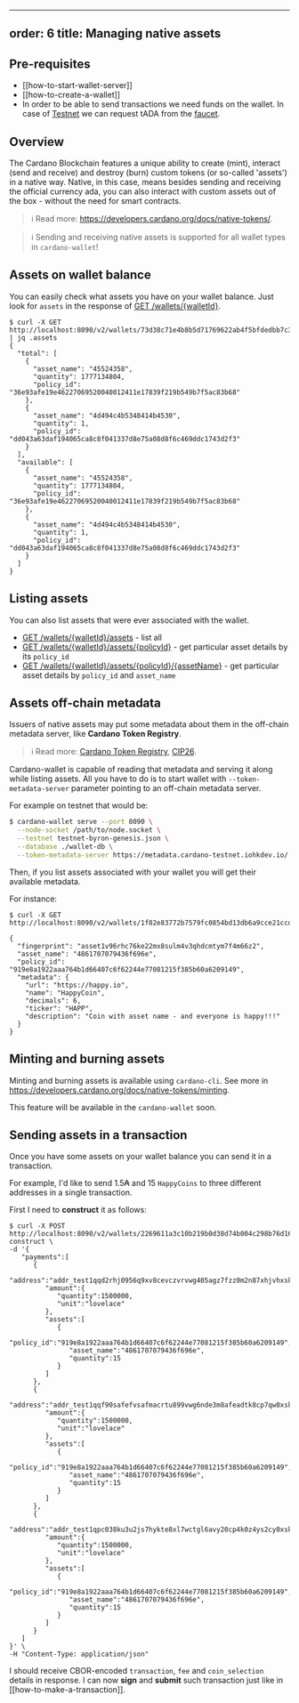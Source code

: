 
---
order: 6
title: Managing native assets
---

## Pre-requisites

 - [[how-to-start-wallet-server]]
 - [[how-to-create-a-wallet]]
 - In order to be able to send transactions we need funds on the wallet. In case of [Testnet](https://testnets.cardano.org/en/testnets/cardano/overview/) we can request tADA from the [faucet](https://testnets.cardano.org/en/testnets/cardano/tools/faucet/).

## Overview

The Cardano Blockchain features a unique ability to create (mint), interact (send and receive) and destroy (burn) custom tokens (or so-called 'assets') in a native way. Native, in this case, means besides sending and receiving the official currency ada, you can also interact with custom assets out of the box - without the need for smart contracts.

> :information_source: Read more: https://developers.cardano.org/docs/native-tokens/.

> :information_source: Sending and receiving native assets is supported for all wallet types in `cardano-wallet`!

## Assets on wallet balance

You can easily check what assets you have on your wallet balance. Just look for `assets` in the response of [GET /wallets/{walletId}](https://input-output-hk.github.io/cardano-wallet/api/edge/#operation/getWallet).

```
$ curl -X GET http://localhost:8090/v2/wallets/73d38c71e4b8b5d71769622ab4f5bfdedbb7c39d | jq .assets
{
  "total": [
    {
      "asset_name": "45524358",
      "quantity": 1777134804,
      "policy_id": "36e93afe19e46227069520040012411e17839f219b549b7f5ac83b68"
    },
    {
      "asset_name": "4d494c4b5348414b4530",
      "quantity": 1,
      "policy_id": "dd043a63daf194065ca8c8f041337d8e75a08d8f6c469ddc1743d2f3"
    }
  ],
  "available": [
    {
      "asset_name": "45524358",
      "quantity": 1777134804,
      "policy_id": "36e93afe19e46227069520040012411e17839f219b549b7f5ac83b68"
    },
    {
      "asset_name": "4d494c4b5348414b4530",
      "quantity": 1,
      "policy_id": "dd043a63daf194065ca8c8f041337d8e75a08d8f6c469ddc1743d2f3"
    }
  ]
}

```

## Listing assets

You can also list assets that were ever associated with the wallet.

 - [GET /wallets/{walletId}/assets](https://input-output-hk.github.io/cardano-wallet/api/edge/#operation/listAssets) - list all
 - [GET /wallets/{walletId}/assets/{policyId}](https://input-output-hk.github.io/cardano-wallet/api/edge/#operation/getAssetDefault) - get particular asset details by its `policy_id`
 - [GET /wallets/{walletId}/assets/{policyId}/{assetName}](https://input-output-hk.github.io/cardano-wallet/api/edge/#operation/getAsset) - get particular asset details by `policy_id` and `asset_name`

## Assets off-chain metadata

Issuers of native assets may put some metadata about them in the off-chain metadata server, like **Cardano Token Registry**.

> :information_source: Read more: [Cardano Token Registry](https://developers.cardano.org/docs/native-tokens/token-registry/cardano-token-registry), [CIP26](https://cips.cardano.org/cips/cip26).

Cardano-wallet is capable of reading that metadata and serving it along while listing assets. All you have to do is to start wallet with `--token-metadata-server` parameter pointing to an off-chain metadata server.

For example on testnet that would be:

```bash
$ cardano-wallet serve --port 8090 \
  --node-socket /path/to/node.socket \
  --testnet testnet-byron-genesis.json \
  --database ./wallet-db \
  --token-metadata-server https://metadata.cardano-testnet.iohkdev.io/
```

Then, if you list assets associated with your wallet you will get their available metadata.

For instance:

```
$ curl -X GET http://localhost:8090/v2/wallets/1f82e83772b7579fc0854bd13db6a9cce21ccd95/assets/919e8a1922aaa764b1d66407c6f62244e77081215f385b60a6209149/4861707079436f696e

{
  "fingerprint": "asset1v96rhc76ke22mx8sulm4v3qhdcmtym7f4m66z2",
  "asset_name": "4861707079436f696e",
  "policy_id": "919e8a1922aaa764b1d66407c6f62244e77081215f385b60a6209149",
  "metadata": {
    "url": "https://happy.io",
    "name": "HappyCoin",
    "decimals": 6,
    "ticker": "HAPP",
    "description": "Coin with asset name - and everyone is happy!!!"
  }
}
```

## Minting and burning assets

Minting and burning assets is available using `cardano-cli`. See more in https://developers.cardano.org/docs/native-tokens/minting.

This feature will be available in the `cardano-wallet` soon.

## Sending assets in a transaction

Once you have some assets on your wallet balance you can send it in a transaction.

For example, I'd like to send 1.5₳ and 15 `HappyCoins` to three different addresses in a single transaction.

First I need to **construct** it as follows:
```
$ curl -X POST http://localhost:8090/v2/wallets/2269611a3c10b219b0d38d74b004c298b76d16a9/transactions-construct \  
-d '{
   "payments":[
      {
         "address":"addr_test1qqd2rhj0956q9xv8cevczvrvwg405agz7fzz0m2n87xhjvhxskq78v86w3zv9zc588rrp43sl2cusftxqkv3hzc0xs2sze9fu4",
         "amount":{
            "quantity":1500000,
            "unit":"lovelace"
         },
         "assets":[
            {
               "policy_id":"919e8a1922aaa764b1d66407c6f62244e77081215f385b60a6209149",
               "asset_name":"4861707079436f696e",
               "quantity":15
            }
         ]
      },
      {
         "address":"addr_test1qqf90safefvsafmacrtu899vwg6nde3m8afeadtk8cp7qw8xskq78v86w3zv9zc588rrp43sl2cusftxqkv3hzc0xs2sekar6k",
         "amount":{
            "quantity":1500000,
            "unit":"lovelace"
         },
         "assets":[
            {
               "policy_id":"919e8a1922aaa764b1d66407c6f62244e77081215f385b60a6209149",
               "asset_name":"4861707079436f696e",
               "quantity":15
            }
         ]
      },
      {
         "address":"addr_test1qpc038ku3u2js7hykte8xl7wctgl6avy20cp4k0z4ys2cy0xskq78v86w3zv9zc588rrp43sl2cusftxqkv3hzc0xs2sls284n",
         "amount":{
            "quantity":1500000,
            "unit":"lovelace"
         },
         "assets":[
            {
               "policy_id":"919e8a1922aaa764b1d66407c6f62244e77081215f385b60a6209149",
               "asset_name":"4861707079436f696e",
               "quantity":15
            }
         ]
      }
   ]
}' \  
-H "Content-Type: application/json"
```
I should receive CBOR-encoded `transaction`, `fee` and `coin_selection` details in response.
I can now **sign** and **submit** such transaction just like in [[how-to-make-a-transaction]].
